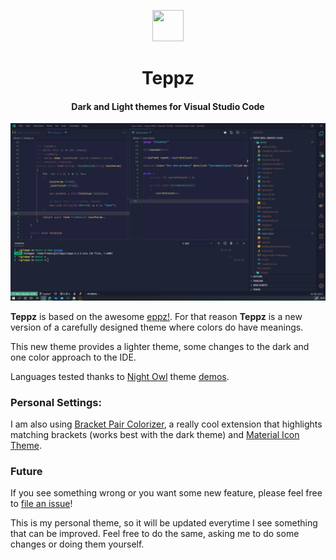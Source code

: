 <p align="center">
  <img width="50" height="50" src="https://github.com/ofrades/teppz/raw/master/tennisball.png">
</p>

<h1 align="center">Teppz</h1>

<h4 align="center"> Dark and Light themes for Visual Studio Code</h4>


![Main](https://github.com/ofrades/teppz/raw/master/images/razor.jpg)

**Teppz** is based on the awesome [eppz!](https://github.com/eppz/VSCode.Extension.eppz_Code). For that reason **Teppz** is a new version of a carefully designed theme where colors do have meanings.

This new theme provides a lighter theme, some changes to the dark and one color approach to the IDE.

Languages tested thanks to [Night Owl](https://github.com/sdras/night-owl-vscode-theme) theme [demos](https://github.com/sdras/night-owl-vscode-theme/tree/master/demo).

### Personal Settings:

I am also using [Bracket Pair Colorizer](https://github.com/CoenraadS/BracketPair), a really cool extension that highlights matching brackets (works best with the dark theme) and [Material Icon Theme](https://github.com/PKief/vscode-material-icon-theme).

### Future
If you see something wrong or you want some new feature, please feel free to [file an issue](https://github.com/ofrades/Teppz/issues)!

This is my personal theme, so it will be updated everytime I see something that can be improved. Feel free to do the same, asking me to do some changes or doing them yourself.
